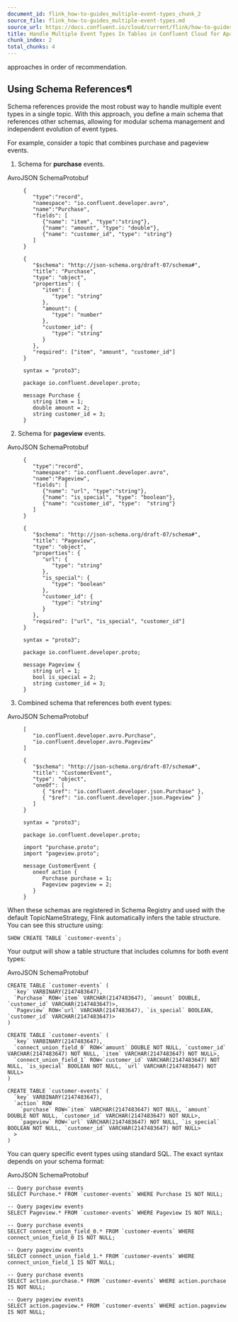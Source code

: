 ```yaml
---
document_id: flink_how-to-guides_multiple-event-types_chunk_2
source_file: flink_how-to-guides_multiple-event-types.md
source_url: https://docs.confluent.io/cloud/current/flink/how-to-guides/multiple-event-types.html
title: Handle Multiple Event Types In Tables in Confluent Cloud for Apache Flink
chunk_index: 2
total_chunks: 4
---
```


approaches in order of recommendation.

## Using Schema References¶

Schema references provide the most robust way to handle multiple event types in a single topic. With this approach, you define a main schema that references other schemas, allowing for modular schema management and independent evolution of event types.

For example, consider a topic that combines purchase and pageview events.

  1. Schema for **purchase** events.

AvroJSON SchemaProtobuf

         {
            "type":"record",
            "namespace": "io.confluent.developer.avro",
            "name":"Purchase",
            "fields": [
               {"name": "item", "type":"string"},
               {"name": "amount", "type": "double"},
               {"name": "customer_id", "type": "string"}
            ]
         }

         {
            "$schema": "http://json-schema.org/draft-07/schema#",
            "title": "Purchase",
            "type": "object",
            "properties": {
               "item": {
                  "type": "string"
               },
               "amount": {
                  "type": "number"
               },
               "customer_id": {
                  "type": "string"
               }
            },
            "required": ["item", "amount", "customer_id"]
         }

         syntax = "proto3";

         package io.confluent.developer.proto;

         message Purchase {
            string item = 1;
            double amount = 2;
            string customer_id = 3;
         }

  2. Schema for **pageview** events.

AvroJSON SchemaProtobuf

         {
            "type":"record",
            "namespace": "io.confluent.developer.avro",
            "name":"Pageview",
            "fields": [
               {"name": "url", "type":"string"},
               {"name": "is_special", "type": "boolean"},
               {"name": "customer_id", "type":  "string"}
            ]
         }

         {
            "$schema": "http://json-schema.org/draft-07/schema#",
            "title": "Pageview",
            "type": "object",
            "properties": {
               "url": {
                  "type": "string"
               },
               "is_special": {
                  "type": "boolean"
               },
               "customer_id": {
                  "type": "string"
               }
            },
            "required": ["url", "is_special", "customer_id"]
         }

         syntax = "proto3";

         package io.confluent.developer.proto;

         message Pageview {
            string url = 1;
            bool is_special = 2;
            string customer_id = 3;
         }

  3. Combined schema that references both event types:

AvroJSON SchemaProtobuf

         [
            "io.confluent.developer.avro.Purchase",
            "io.confluent.developer.avro.Pageview"
         ]

         {
            "$schema": "http://json-schema.org/draft-07/schema#",
            "title": "CustomerEvent",
            "type": "object",
            "oneOf": [
               { "$ref": "io.confluent.developer.json.Purchase" },
               { "$ref": "io.confluent.developer.json.Pageview" }
            ]
         }

         syntax = "proto3";

         package io.confluent.developer.proto;

         import "purchase.proto";
         import "pageview.proto";

         message CustomerEvent {
            oneof action {
               Purchase purchase = 1;
               Pageview pageview = 2;
            }
         }

When these schemas are registered in Schema Registry and used with the default TopicNameStrategy, Flink automatically infers the table structure. You can see this structure using:

    SHOW CREATE TABLE `customer-events`;

Your output will show a table structure that includes columns for both event types:

AvroJSON SchemaProtobuf

    CREATE TABLE `customer-events` (
      `key` VARBINARY(2147483647),
      `Purchase` ROW<`item` VARCHAR(2147483647), `amount` DOUBLE, `customer_id` VARCHAR(2147483647)>,
      `Pageview` ROW<`url` VARCHAR(2147483647), `is_special` BOOLEAN, `customer_id` VARCHAR(2147483647)>
    )

    CREATE TABLE `customer-events` (
      `key` VARBINARY(2147483647),
      `connect_union_field_0` ROW<`amount` DOUBLE NOT NULL, `customer_id` VARCHAR(2147483647) NOT NULL, `item` VARCHAR(2147483647) NOT NULL>,
      `connect_union_field_1` ROW<`customer_id` VARCHAR(2147483647) NOT NULL, `is_special` BOOLEAN NOT NULL, `url` VARCHAR(2147483647) NOT NULL>
    )

    CREATE TABLE `customer-events` (
      `key` VARBINARY(2147483647),
      `action` ROW
        `purchase` ROW<`item` VARCHAR(2147483647) NOT NULL, `amount` DOUBLE NOT NULL, `customer_id` VARCHAR(2147483647) NOT NULL>,
        `pageview` ROW<`url` VARCHAR(2147483647) NOT NULL, `is_special` BOOLEAN NOT NULL, `customer_id` VARCHAR(2147483647) NOT NULL>
      >
    )

You can query specific event types using standard SQL. The exact syntax depends on your schema format:

AvroJSON SchemaProtobuf

    -- Query purchase events
    SELECT Purchase.* FROM `customer-events` WHERE Purchase IS NOT NULL;

    -- Query pageview events
    SELECT Pageview.* FROM `customer-events` WHERE Pageview IS NOT NULL;

    -- Query purchase events
    SELECT connect_union_field_0.* FROM `customer-events` WHERE connect_union_field_0 IS NOT NULL;

    -- Query pageview events
    SELECT connect_union_field_1.* FROM `customer-events` WHERE connect_union_field_1 IS NOT NULL;

    -- Query purchase events
    SELECT action.purchase.* FROM `customer-events` WHERE action.purchase IS NOT NULL;

    -- Query pageview events
    SELECT action.pageview.* FROM `customer-events` WHERE action.pageview IS NOT NULL;
